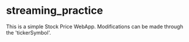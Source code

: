 # streaming_practice

This is a simple Stock Price WebApp. Modifications can be made through the 'tickerSymbol'.
